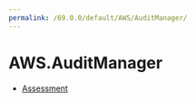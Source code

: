 ```yaml
---
permalink: /69.0.0/default/AWS/AuditManager/
---
```


# AWS.AuditManager



* [Assessment](Assessment.md)
